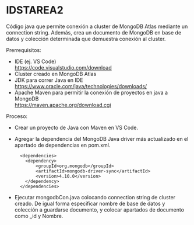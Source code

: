 # IDSTAREA2

Código java que permite conexión a cluster de MongoDB Atlas mediante un connection string. Además, crea un documento de MongoDB en base de datos y colección determinada que demuestra conexión al cluster.

Prerrequisitos:
- IDE (ej. VS Code)<br>
  https://code.visualstudio.com/download
- Cluster creado en MongoDB Atlas
- JDK para correr Java en IDE<br>
  https://www.oracle.com/java/technologies/downloads/
- Apache Maven para permitir la conexión de proyectos en java a MongoDB<br>
  https://maven.apache.org/download.cgi

Proceso:
- Crear un proyecto de Java con Maven en VS Code.
- Agregar la dependencia del MongoDB Java driver más actualizado en el apartado de dependencias en pom.xml.
  ~~~
    <dependencies>
      <dependency>
          <groupId>org.mongodb</groupId>
          <artifactId>mongodb-driver-sync</artifactId>
          <version>4.10.0</version>
      </dependency>
    </dependencies>
  ~~~
 
- Ejecutar mongodbCon.java colocando connection string de cluster creado. De igual forma especificar nombre de base de datos y colección a guardarse documento, y colocar apartados de documento como _id y Nombre.
